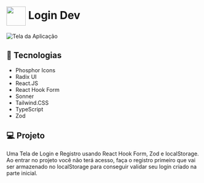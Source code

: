 # <img src="https://github.com/GomesKay/Login-Dev/assets/85319481/ec80d9dc-a539-477f-8389-329a8cb29db8" width="50" align="center" /> Login Dev
![Tela da Aplicação](https://github.com/GomesKay/Login-Dev/assets/85319481/495674fd-fbca-4dad-a64d-ea5a3d12732f)

## 🚀 Tecnologias
* Phosphor Icons
* Radix UI
* React.JS
* React Hook Form
* Sonner
* Tailwind.CSS
* TypeScript
* Zod

## 💻 Projeto
Uma Tela de Login e Registro usando React Hook Form, Zod e localStorage. Ao entrar no projeto você não terá acesso, faça o registro primeiro
que vai ser armazenado no localStorage para conseguir validar seu login criado na parte inicial.
